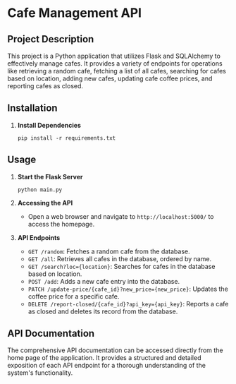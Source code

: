 # Cafe Management API

## Project Description
This project is a Python application that utilizes Flask and SQLAlchemy to effectively manage cafes. It provides a variety of endpoints for operations like retrieving a random cafe, fetching a list of all cafes, searching for cafes based on location, adding new cafes, updating cafe coffee prices, and reporting cafes as closed.

## Installation

1. **Install Dependencies**
    ```
    pip install -r requirements.txt
    ```

## Usage

1. **Start the Flask Server**
    ```
    python main.py
    ```

2. **Accessing the API**
    - Open a web browser and navigate to `http://localhost:5000/` to access the homepage.

3. **API Endpoints**
    - `GET /random`: Fetches a random cafe from the database.
    - `GET /all`: Retrieves all cafes in the database, ordered by name.
    - `GET /search?loc={location}`: Searches for cafes in the database based on location.
    - `POST /add`: Adds a new cafe entry into the database.
    - `PATCH /update-price/{cafe_id}?new_price={new_price}`: Updates the coffee price for a specific cafe.
    - `DELETE /report-closed/{cafe_id}?api_key={api_key}`: Reports a cafe as closed and deletes its record from the database.

## API Documentation
The comprehensive API documentation can be accessed directly from the home page of the application. It provides a structured and detailed exposition of each API endpoint for a thorough understanding of the system's functionality.
